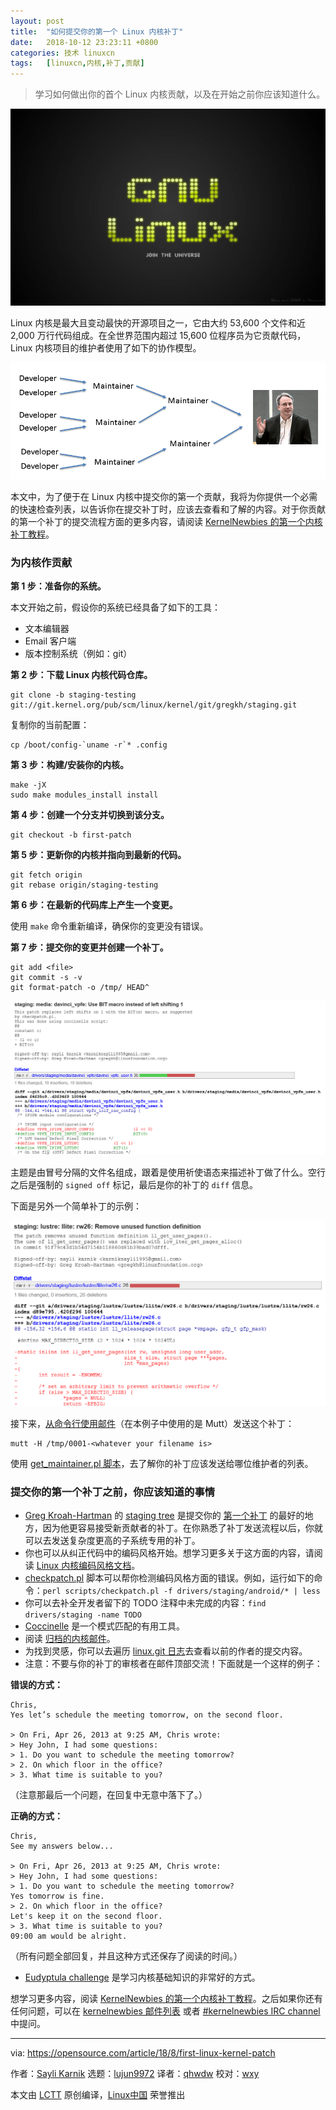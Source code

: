 ```yaml
---
layout: post
title:	"如何提交你的第一个 Linux 内核补丁"
date:	2018-10-12 23:23:11 +0800 
categories:	技术 linuxcn 
tags:	[linuxcn,内核,补丁,贡献]
---
```




> 
> 学习如何做出你的首个 Linux 内核贡献，以及在开始之前你应该知道什么。
> 
> 
> 


![](/Asserts/Images/album/201810/12/232258vhhxss30uszh9fpf.jpg)


Linux 内核是最大且变动最快的开源项目之一，它由大约 53,600 个文件和近 2,000 万行代码组成。在全世界范围内超过 15,600 位程序员为它贡献代码，Linux 内核项目的维护者使用了如下的协作模型。


![](/Asserts/Images/album/201810/12/232317ns1sro22if1123vt.png)


本文中，为了便于在 Linux 内核中提交你的第一个贡献，我将为你提供一个必需的快速检查列表，以告诉你在提交补丁时，应该去查看和了解的内容。对于你贡献的第一个补丁的提交流程方面的更多内容，请阅读 [KernelNewbies 的第一个内核补丁教程](https://kernelnewbies.org/FirstKernelPatch)。


### 为内核作贡献


**第 1 步：准备你的系统。**


本文开始之前，假设你的系统已经具备了如下的工具：


* 文本编辑器
* Email 客户端
* 版本控制系统（例如：git）


**第 2 步：下载 Linux 内核代码仓库。**



```
git clone -b staging-testing
git://git.kernel.org/pub/scm/linux/kernel/git/gregkh/staging.git
```

复制你的当前配置：



```
cp /boot/config-`uname -r`* .config
```

**第 3 步：构建/安装你的内核。**



```
make -jX
sudo make modules_install install
```

**第 4 步：创建一个分支并切换到该分支。**



```
git checkout -b first-patch
```

**第 5 步：更新你的内核并指向到最新的代码。**



```
git fetch origin
git rebase origin/staging-testing
```

**第 6 步：在最新的代码库上产生一个变更。**


使用 `make` 命令重新编译，确保你的变更没有错误。


**第 7 步：提交你的变更并创建一个补丁。**



```
git add <file>
git commit -s -v
git format-patch -o /tmp/ HEAD^
```

![](/Asserts/Images/album/201810/12/232320z91xxs6tdd3mp3xz.png)


主题是由冒号分隔的文件名组成，跟着是使用祈使语态来描述补丁做了什么。空行之后是强制的 `signed off` 标记，最后是你的补丁的 `diff` 信息。


下面是另外一个简单补丁的示例：


![](/Asserts/Images/album/201810/12/232323u0388soi838ey262.png)


接下来，[从命令行使用邮件](https://opensource.com/life/15/8/top-4-open-source-command-line-email-clients)（在本例子中使用的是 Mutt）发送这个补丁：



```
mutt -H /tmp/0001-<whatever your filename is>
```

使用 [get\_maintainer.pl 脚本](https://github.com/torvalds/linux/blob/master/scripts/get_maintainer.pl)，去了解你的补丁应该发送给哪位维护者的列表。


### 提交你的第一个补丁之前，你应该知道的事情


* [Greg Kroah-Hartman](3) 的 [staging tree](https://www.kernel.org/doc/html/v4.15/process/2.Process.html) 是提交你的 [第一个补丁](https://kernelnewbies.org/FirstKernelPatch) 的最好的地方，因为他更容易接受新贡献者的补丁。在你熟悉了补丁发送流程以后，你就可以去发送复杂度更高的子系统专用的补丁。
* 你也可以从纠正代码中的编码风格开始。想学习更多关于这方面的内容，请阅读 [Linux 内核编码风格文档](https://www.kernel.org/doc/html/v4.10/process/coding-style.html)。
* [checkpatch.pl](https://github.com/torvalds/linux/blob/master/scripts/checkpatch.pl) 脚本可以帮你检测编码风格方面的错误。例如，运行如下的命令：`perl scripts/checkpatch.pl -f drivers/staging/android/* | less`
* 你可以去补全开发者留下的 TODO 注释中未完成的内容：`find drivers/staging -name TODO`
* [Coccinelle](http://coccinelle.lip6.fr/) 是一个模式匹配的有用工具。
* 阅读 [归档的内核邮件](linux-kernel@vger.kernel.org)。
* 为找到灵感，你可以去遍历 [linux.git 日志](https://git.kernel.org/pub/scm/linux/kernel/git/torvalds/linux.git/log/)去查看以前的作者的提交内容。
* 注意：不要与你的补丁的审核者在邮件顶部交流！下面就是一个这样的例子：


**错误的方式：**



```
Chris,
Yes let’s schedule the meeting tomorrow, on the second floor.

> On Fri, Apr 26, 2013 at 9:25 AM, Chris wrote:
> Hey John, I had some questions:
> 1. Do you want to schedule the meeting tomorrow?
> 2. On which floor in the office?
> 3. What time is suitable to you?
```

（注意那最后一个问题，在回复中无意中落下了。）


**正确的方式：**



```
Chris,
See my answers below...

> On Fri, Apr 26, 2013 at 9:25 AM, Chris wrote:
> Hey John, I had some questions:
> 1. Do you want to schedule the meeting tomorrow?
Yes tomorrow is fine.
> 2. On which floor in the office?
Let's keep it on the second floor.
> 3. What time is suitable to you?
09:00 am would be alright.
```

（所有问题全部回复，并且这种方式还保存了阅读的时间。）
* [Eudyptula challenge](http://eudyptula-challenge.org/) 是学习内核基础知识的非常好的方式。


想学习更多内容，阅读 [KernelNewbies 的第一个内核补丁教程](https://kernelnewbies.org/FirstKernelPatch)。之后如果你还有任何问题，可以在 [kernelnewbies 邮件列表](https://kernelnewbies.org/MailingList) 或者 [#kernelnewbies IRC channel](https://kernelnewbies.org/IRC) 中提问。




---


via: <https://opensource.com/article/18/8/first-linux-kernel-patch>


作者：[Sayli Karnik](https://opensource.com/users/sayli) 选题：[lujun9972](https://github.com/lujun9972) 译者：[qhwdw](https://github.com/qhwdw) 校对：[wxy](https://github.com/wxy)


本文由 [LCTT](https://github.com/LCTT/TranslateProject) 原创编译，[Linux中国](https://linux.cn/) 荣誉推出
